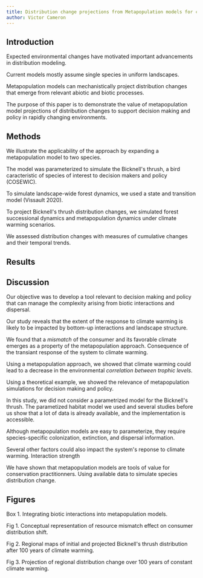 ```yaml
---
title: Distribution change projections from Metapopulation models for conservation actors and decision makers in times of rapid environmental changes
author: Victor Cameron
---
```


## Introduction

Expected environmental changes have motivated important advancements in distribution modeling.

Current models mostly assume single species in uniform landscapes.

Metapopulation models can mechanistically project distribution changes that emerge from relevant abiotic and biotic processes.

The purpose of this paper is to demonstrate the value of metapopulation model projections of distribution changes to support decision making and policy in rapidly changing environments.


## Methods

We illustrate the applicability of the approach by expanding a metapopulation model to two species.

The model was parameterized to simulate the Bicknell's thrush, a bird caracteristic of species of interest to decision makers and policy (COSEWIC).

To simulate landscape-wide forest dynamics, we used a state and transition model (Vissault 2020).

To project Bicknell's thrush distribution changes, we simulated forest successional dynamics and metapopulation dynamics under climate warming scenarios.

We assessed distribution changes with measures of cumulative changes and their temporal trends.


## Results


## Discussion

Our objective was to develop a tool relevant to decision making and policy that can manage the complexity arising from biotic interactions and dispersal.

Our study reveals that the extent of the response to climate warming is likely to be impacted by bottom-up interactions and landscape structure.

We found that a *mismatch* of the consumer and its favorable climate emerges as a property of the metapopulation approach.
    Consequence of the transiant response of the system to climate warming.

Using a metapopulation approach, we showed that climate warming could lead to a decrease in the environmental *correlation between trophic levels*.

Using a theoretical example, we showed the relevance of metapopulation simulations for decision making and policy.

In this study, we did not consider a parametrized model for the Bicknell's thrush. 
    The parametized habitat model we used and several studies before us show that a lot of data is already available, and the implementation is accessible. 

Although metapopulation models are easy to parameterize, they require species-specific colonization, extinction, and dispersal information.

Several other factors could also impact the system's reponse to climate warming. 
    Interaction strength

We have shown that metapopulation models are tools of value for conservation practitionners.
    Using available data to simulate species distribution change.


## Figures

Box 1. Integrating biotic interactions into metapopulation models.

Fig 1. Conceptual representation of resource mismatch effect on consumer distribution shift.

Fig 2. Regional maps of initial and projected Bicknell's thrush distribution after 100 years of climate warming.

Fig 3. Projection of regional distribution change over 100 years of constant climate warming.
